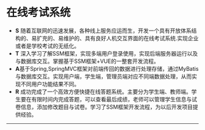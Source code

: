 # 在线考试系统
* **S** 随着互联网的迅速发展，各种线上服务应运而生，开发一个具有开放体系结构的、易扩充的、易维护的、具有良好人机交互界面的在线考试系统.实现企业或者是学校考试的无纸化。
* **T** 深入学习了解SSM框架，实现多端用户登录使用，实现后端服务器运行以及与数据库交互。掌握基于SSM框架+VUE的一整套开发流程。
* **A**基于Spring,SpringMVC框架对前端传回的数据进行处理存储，通过MyBatis与数据库交互。实现用户端，学生端，管理员端对应不同端数据处理，从而实现不同用户功能结果不同。  
* **R** 成功完成了一个高效方便快捷在线答题系统。主要分为学生端、教师端。学生要在有限时间内完成答题，可以查看最后成绩，老师可以管理学生信息与试卷信息，添加修改题目与试卷。学习了SSM框架开发流程，为以后开发项目提供经验。
***

